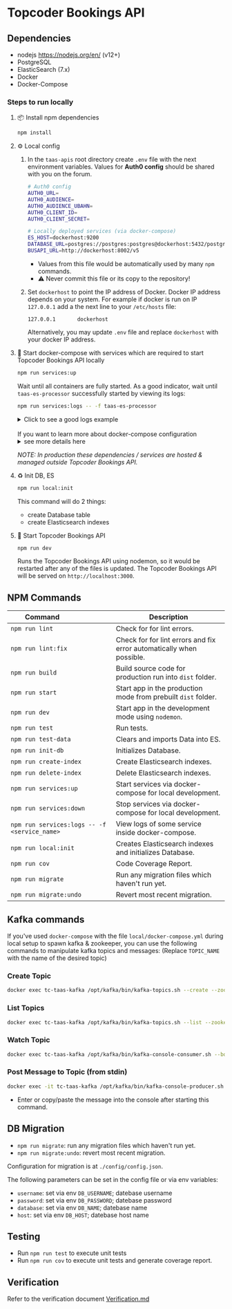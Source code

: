 # Topcoder Bookings API

## Dependencies

- nodejs https://nodejs.org/en/ (v12+)
- PostgreSQL
- ElasticSearch (7.x)
- Docker
- Docker-Compose

### Steps to run locally

1. 📦 Install npm dependencies

   ```bash
   npm install
   ```

2. ⚙ Local config

   1. In the `taas-apis` root directory create `.env` file with the next environment variables. Values for **Auth0 config** should be shared with you on the forum.<br>

      ```bash
      # Auth0 config
      AUTH0_URL=
      AUTH0_AUDIENCE=
      AUTH0_AUDIENCE_UBAHN=
      AUTH0_CLIENT_ID=
      AUTH0_CLIENT_SECRET=

      # Locally deployed services (via docker-compose)
      ES_HOST=dockerhost:9200
      DATABASE_URL=postgres://postgres:postgres@dockerhost:5432/postgres
      BUSAPI_URL=http://dockerhost:8002/v5
      ```

      - Values from this file would be automatically used by many `npm` commands.
      - ⚠️ Never commit this file or its copy to the repository!

   1. Set `dockerhost` to point the IP address of Docker. Docker IP address depends on your system. For example if docker is run on IP `127.0.0.1` add a the next line to your `/etc/hosts` file:

      ```
      127.0.0.1       dockerhost
      ```

      Alternatively, you may update `.env` file and replace `dockerhost` with your docker IP address.

3. 🚢 Start docker-compose with services which are required to start Topcoder Bookings API locally

   ```bash
   npm run services:up
   ```

   Wait until all containers are fully started. As a good indicator, wait until `taas-es-processor` successfully started by viewing its logs:

   ```bash
   npm run services:logs -- -f taas-es-processor
   ```

   <details><summary>Click to see a good logs example</summary>
   <br>

   - first it would be waiting for `kafka-client` to create all the required topics and exit, you would see:

   ```
   tc-taas-es-procesor  | Waiting for kafka-client to exit....
   ```

   - after that, `taas-es-processor` would be started itself. Make sure it successfully connected to Kafka, you should see 9 lines with text `Subscribed to taas.`:

   ```
   tc-taas-es-procesor  | 2021-01-22T14:27:48.971Z DEBUG no-kafka-client Subscribed to taas.jobcandidate.create:0 offset 0 leader kafka:9093
   tc-taas-es-procesor  | 2021-01-22T14:27:48.972Z DEBUG no-kafka-client Subscribed to taas.job.create:0 offset 0 leader kafka:9093
   tc-taas-es-procesor  | 2021-01-22T14:27:48.972Z DEBUG no-kafka-client Subscribed to taas.resourcebooking.delete:0 offset 0 leader kafka:9093
   tc-taas-es-procesor  | 2021-01-22T14:27:48.973Z DEBUG no-kafka-client Subscribed to taas.jobcandidate.delete:0 offset 0 leader kafka:9093
   tc-taas-es-procesor  | 2021-01-22T14:27:48.974Z DEBUG no-kafka-client Subscribed to taas.jobcandidate.update:0 offset 0 leader kafka:9093
   tc-taas-es-procesor  | 2021-01-22T14:27:48.975Z DEBUG no-kafka-client Subscribed to taas.resourcebooking.create:0 offset 0 leader kafka:9093
   tc-taas-es-procesor  | 2021-01-22T14:27:48.976Z DEBUG no-kafka-client Subscribed to taas.job.delete:0 offset 0 leader kafka:9093
   tc-taas-es-procesor  | 2021-01-22T14:27:48.977Z DEBUG no-kafka-client Subscribed to taas.job.update:0 offset 0 leader kafka:9093
   tc-taas-es-procesor  | 2021-01-22T14:27:48.978Z DEBUG no-kafka-client Subscribed to taas.resourcebooking.update:0 offset 0 leader kafka:9093
   ```

   </details>

   <br>
   If you want to learn more about docker-compose configuration
   <details><summary>see more details here</summary>
   <br>

   This docker-compose file starts the next services:
   | Service | Name | Port |
   |----------|:-----:|:----:|
   | PostgreSQL | postgres | 5432 |
   | Elasticsearch | elasticsearch | 9200 |
   | Zookeeper | zookeeper | 2181 |
   | Kafka | kafka | 9092 |
   | [tc-bus-api](https://github.com/topcoder-platform/tc-bus-api) | tc-bus-api | 8002 |
   | [taas-es-processor](https://github.com/topcoder-platform/taas-es-processor) | taas-es-processor | 5000 |

   - as many of the Topcoder services in this docker-compose require Auth0 configuration for M2M calls, our docker-compose file passes environment variables `AUTH0_CLIENT_ID`, `AUTH0_CLIENT_SECRET`, `AUTH0_URL`, `AUTH0_AUDIENCE`, `AUTH0_PROXY_SERVER_URL` to its containers. docker-compose takes them from `.env` file if provided.

   - `docker-compose` automatically would create Kafka topics which are used by `taas-es-processor` listed in `local/kafka-client/topics.txt`.

   - To view the logs from any container inside docker-compose use the following command, replacing `SERVICE_NAME` with the corresponding value under the **Name** column in the above table:

     ```bash
     npm run services:log -- -f SERVICE_NAME
     ```

   - If you want to modify the code of any of the services which are run inside this docker-compose file, you can stop such service inside docker-compose by command `docker-compose -f local/docker-compose.yml stop -f <SERVICE_NAME>` and run the service separately, following its README file.

   </details>

   _NOTE: In production these dependencies / services are hosted & managed outside Topcoder Bookings API._

4. ♻ Init DB, ES

   ```bash
   npm run local:init
   ```

   This command will do 2 things:

   - create Database table
   - create Elasticsearch indexes

5. 🚀 Start Topcoder Bookings API

   ```bash
   npm run dev
   ```

   Runs the Topcoder Bookings API using nodemon, so it would be restarted after any of the files is updated.
   The Topcoder Bookings API will be served on `http://localhost:3000`.

## NPM Commands

| Command&nbsp;&nbsp;&nbsp;&nbsp;&nbsp;&nbsp;&nbsp;&nbsp;&nbsp;&nbsp;&nbsp;&nbsp;&nbsp;&nbsp;&nbsp;&nbsp;&nbsp;&nbsp;&nbsp; | Description                                                          |
| ------------------------------------------------------------------------------------------------------------------------- | -------------------------------------------------------------------- |
| `npm run lint`                                                                                                            | Check for for lint errors.                                           |
| `npm run lint:fix`                                                                                                        | Check for for lint errors and fix error automatically when possible. |
| `npm run build`                                                                                                           | Build source code for production run into `dist` folder.             |
| `npm run start`                                                                                                           | Start app in the production mode from prebuilt `dist` folder.        |
| `npm run dev`                                                                                                             | Start app in the development mode using `nodemon`.                   |
| `npm run test`                                                                                                            | Run tests.                                                           |
| `npm run test-data`                                                                                                       | Clears and imports Data into ES.                                     |
| `npm run init-db`                                                                                                         | Initializes Database.                                                |
| `npm run create-index`                                                                                                    | Create Elasticsearch indexes.                                        |
| `npm run delete-index`                                                                                                    | Delete Elasticsearch indexes.                                        |
| `npm run services:up`                                                                                                     | Start services via docker-compose for local development.             |
| `npm run services:down`                                                                                                   | Stop services via docker-compose for local development.              |
| `npm run services:logs -- -f <service_name>`                                                                              | View logs of some service inside docker-compose.                     |
| `npm run local:init`                                                                                                      | Creates Elasticsearch indexes and initializes Database.              |
| `npm run cov`                                                                                                             | Code Coverage Report.                                                |
| `npm run migrate`                                                                                                         | Run any migration files which haven't run yet.                       |
| `npm run migrate:undo`                                                                                                    | Revert most recent migration.                                        |

## Kafka commands

If you've used `docker-compose` with the file `local/docker-compose.yml` during local setup to spawn kafka & zookeeper, you can use the following commands to manipulate kafka topics and messages:
(Replace `TOPIC_NAME` with the name of the desired topic)

### Create Topic

```bash
docker exec tc-taas-kafka /opt/kafka/bin/kafka-topics.sh --create --zookeeper zookeeper:2181 --partitions 1 --replication-factor 1 --topic TOPIC_NAME
```

### List Topics

```bash
docker exec tc-taas-kafka /opt/kafka/bin/kafka-topics.sh --list --zookeeper zookeeper:2181
```

### Watch Topic

```bash
docker exec tc-taas-kafka /opt/kafka/bin/kafka-console-consumer.sh --bootstrap-server localhost:9092 --topic TOPIC_NAME
```

### Post Message to Topic (from stdin)

```bash
docker exec -it tc-taas-kafka /opt/kafka/bin/kafka-console-producer.sh --broker-list localhost:9092 --topic TOPIC_NAME
```

- Enter or copy/paste the message into the console after starting this command.

## DB Migration

- `npm run migrate`: run any migration files which haven't run yet.
- `npm run migrate:undo`: revert most recent migration.

Configuration for migration is at `./config/config.json`.

The following parameters can be set in the config file or via env variables:

- `username`: set via env `DB_USERNAME`; datebase username
- `password`: set via env `DB_PASSWORD`; datebase password
- `database`: set via env `DB_NAME`; datebase name
- `host`: set via env `DB_HOST`; datebase host name

## Testing

- Run `npm run test` to execute unit tests
- Run `npm run cov` to execute unit tests and generate coverage report.

## Verification

Refer to the verification document [Verification.md](Verification.md)
